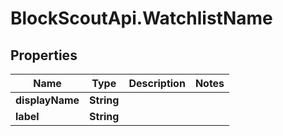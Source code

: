 # BlockScoutApi.WatchlistName

## Properties
Name | Type | Description | Notes
------------ | ------------- | ------------- | -------------
**displayName** | **String** |  | 
**label** | **String** |  | 
